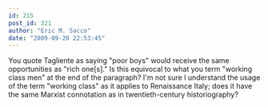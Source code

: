 ```yaml
---
id: 215
post_id: 321
author: "Eric M. Sacco"
date: "2009-09-20 22:53:45"
---
```

You quote Tagliente as saying "poor boys" would receive the same opportunities as "rich one[s]." Is this equivocal to what you term "working class men" at the end of the paragraph? I'm not sure I understand the usage of the term "working class" as it applies to Renaissance Italy; does it have the same Marxist connotation as in twentieth-century historiography?
